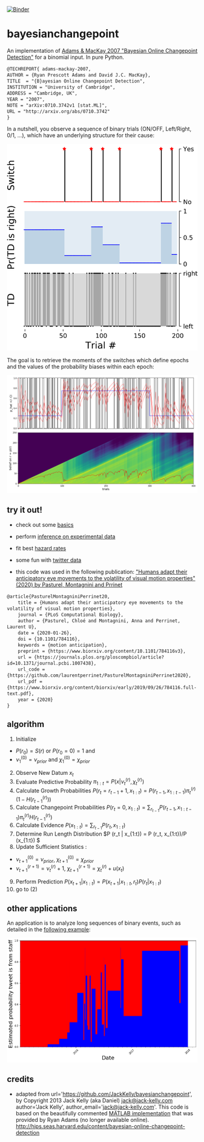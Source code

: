 [![Binder](https://mybinder.org/badge.svg)](https://mybinder.org/v2/gh/laurentperrinet/bayesianchangepoint/master)

bayesianchangepoint
===================

An implementation of
[Adams &amp; MacKay 2007 "Bayesian Online Changepoint Detection"](http://arxiv.org/abs/0710.3742)
for a binomial input. In pure Python.

````
@TECHREPORT{ adams-mackay-2007,
AUTHOR = {Ryan Prescott Adams and David J.C. MacKay},
TITLE  = "{B}ayesian Online Changepoint Detection",
INSTITUTION = "University of Cambridge",
ADDRESS = "Cambridge, UK",
YEAR = "2007",
NOTE = "arXiv:0710.3742v1 [stat.ML]",
URL = "http://arxiv.org/abs/0710.3742"
}
````

In a nutshell, you observe a sequence of binary trials (ON/OFF, Left/Right, 0/1, ...), which have an underlying structure for their cause:

![BSM](bsm.png)

The goal is to retrieve the moments of the switches which define epochs and the values of the probability biases within each epoch:

![BBCP](bbcp.png)

try it out!
-----------

* check out some [basics](notebooks/A_basics.ipynb)
* perform [inference on experimental data](notebooks/B_test_experimental_data.ipynb)
* fit best [hazard rates](notebooks/C_test_hazardrate.ipynb)
* some fun with [twitter data](notebooks/D_test_experimental_data-tweets.ipynb)

* this code was used in the following publication: ["Humans adapt their anticipatory eye movements to the volatility of visual motion properties" (2020) by Pasturel, Montagnini and Prrinet](https://laurentperrinet.github.io/publication/pasturel-montagnini-perrinet-20/)

````
@article{PasturelMontagniniPerrinet20,
    title = {Humans adapt their anticipatory eye movements to the volatility of visual motion properties},
    journal = {PLoS Computational Biology},
    author = {Pasturel, Chloé and Montagnini, Anna and Perrinet, Laurent U},
    date = {2020-01-26},
    doi = {10.1101/784116},
    keywords = {motion anticipation},
    preprint = {https://www.biorxiv.org/content/10.1101/784116v3},
    url = {https://journals.plos.org/ploscompbiol/article?id=10.1371/journal.pcbi.1007438},
    url_code = {https://github.com/laurentperrinet/PasturelMontagniniPerrinet2020},
    url_pdf = {https://www.biorxiv.org/content/biorxiv/early/2019/09/26/784116.full-text.pdf},
    year = {2020}
}
````

algorithm
---------

1. Initialize
 * $P(r_0)= S(r)$ or $P(r_0=0)=1$ and
 * $ν^{(0)}_1 = ν_{prior}$ and $χ^{(0)}_1 = χ_{prior}$
2. Observe New Datum $x_t$
3. Evaluate Predictive Probability $π_{1:t} = P(x |ν^{(r)}_t,χ^{(r)}_t)$
4. Calculate Growth Probabilities $P(r_t=r_{t-1}+1, x_{1:t}) = P(r_{t-1}, x_{1:t-1}) π^{(r)}_t (1−H(r^{(r)}_{t-1}))$
5. Calculate Changepoint Probabilities $P(r_t=0, x_{1:t})= \sum_{r_{t-1}} P(r_{t-1}, x_{1:t-1}) π^{(r)}_t H(r^{(r)}_{t-1})$
6. Calculate Evidence $P(x_{1:t}) = \sum_{r_{t-1}} P (r_t, x_{1:t})$
7. Determine Run Length Distribution $P (r_t | x_{1:t}) = P (r_t, x_{1:t})/P (x_{1:t}) $
8. Update Sufficient Statistics :
 * $ν^{(0)}_{t+1} = ν_{prior}$, $χ^{(0)}_{t+1} = χ_{prior}$
 * $ν^{(r+1)}_{t+1} = ν^{(r)}_{t} +1$, $χ^{(r+1)}_{t+1} = χ^{(r)}_{t} + u(x_t)$
9. Perform Prediction $P (x_{t+1} | x_{1:t}) =   P (x_{t+1}|x_{1:t} , r_t) P (r_t|x_{1:t})$
10. go to (2)


other applications
------------------

An application is to analyze long sequences of binary events, such as detailed in the [following example](notebooks/D_test_experimental_data-tweets.ipynb):

![Trump Tweets](trumpets.png)


credits
-------

* adapted from url='https://github.com/JackKelly/bayesianchangepoint', by Copyright 2013 Jack Kelly (aka Daniel) jack@jack-kelly.com
author='Jack Kelly', author_email='jack@jack-kelly.com'. This code is based on the beautifully commented
[MATLAB implementation](http://www.inference.phy.cam.ac.uk/rpa23/changepoint.php)
that was provided by Ryan Adams (no longer available online). http://hips.seas.harvard.edu/content/bayesian-online-changepoint-detection
